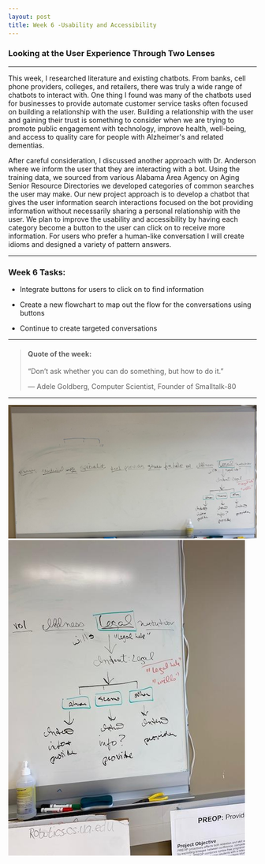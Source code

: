 ```yaml
---
layout: post
title: Week 6 -Usability and Accessibility
---
```


### Looking at the User Experience Through Two Lenses

----

This week, I researched literature and existing chatbots. From banks, cell phone providers, colleges, and retailers, there was truly a wide range of chatbots to interact with. One thing I found was many of the chatbots used for businesses to provide automate customer service tasks often focused on building a relationship with the user. Building a relationship with the user and gaining their trust is something to consider when we are trying to promote public engagement with technology, improve health, well-being, and access to quality care for people with Alzheimer's and related dementias.

After careful consideration, I discussed another approach with Dr. Anderson where we inform the user that they are interacting with a bot. Using the training data, we sourced from various Alabama Area Agency on Aging Senior Resource Directories we developed categories of common searches the user may make. Our new project approach is to develop a chatbot that gives the user information search interactions focused on the bot providing information without necessarily sharing a personal relationship with the user. We plan to improve the usability and accessibility by having each category become a button to the user can click on to receive more information. For users who prefer a human-like conversation I will create idioms and designed a variety of pattern answers.

----

### Week 6 Tasks:

- Integrate buttons for users to click on to find information

- Create a new flowchart to map out the flow for the conversations using buttons 

- Continue to create targeted conversations

----

> #### Quote of the week:
> “Don’t ask whether you can do something, but how to do it.”
>
> — Adele Goldberg, Computer Scientist, Founder of Smalltalk-80

----

![uapwksix2](/images/uapwksix2.jpg) ![uapwksix1](/images/uapwksix1.jpg) 
